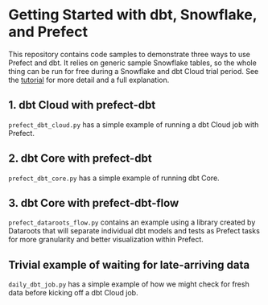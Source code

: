 # Getting Started with dbt, Snowflake, and Prefect

This repository contains code samples to demonstrate three ways to use Prefect and dbt. It relies on generic sample Snowflake tables, so the whole thing can be run for free during a Snowflake and dbt Cloud trial period.  See the [tutorial](tutorial.md) for more detail and a full explanation.

## 1. dbt Cloud with prefect-dbt

`prefect_dbt_cloud.py` has a simple example of running a dbt Cloud job with Prefect.

## 2. dbt Core with prefect-dbt

`prefect_dbt_core.py` has a simple example of running dbt Core.

## 3. dbt Core with prefect-dbt-flow

`prefect_dataroots_flow.py` contains an example using a library created by Dataroots that will separate individual dbt models and tests as Prefect tasks for more granularity and better visualization within Prefect.


## Trivial example of waiting for late-arriving data

`daily_dbt_job.py` has a simple example of how we might check for fresh data before kicking off a dbt Cloud job.